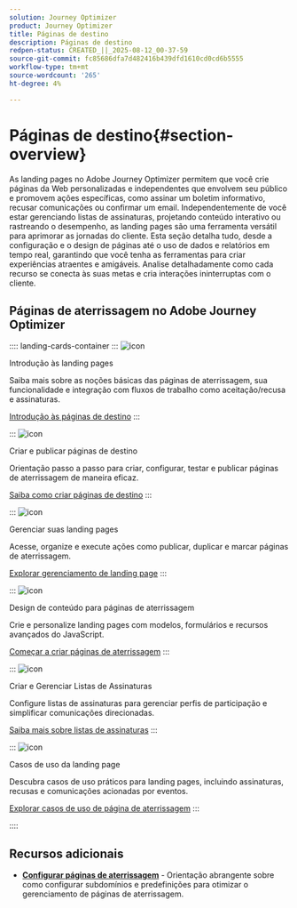 ```yaml
---
solution: Journey Optimizer
product: Journey Optimizer
title: Páginas de destino
description: Páginas de destino
redpen-status: CREATED_||_2025-08-12_00-37-59
source-git-commit: fc85686dfa7d482416b439dfd1610cd0cd6b5555
workflow-type: tm+mt
source-wordcount: '265'
ht-degree: 4%

---
```



# Páginas de destino{#section-overview}

As landing pages no Adobe Journey Optimizer permitem que você crie páginas da Web personalizadas e independentes que envolvem seu público e promovem ações específicas, como assinar um boletim informativo, recusar comunicações ou confirmar um email. Independentemente de você estar gerenciando listas de assinaturas, projetando conteúdo interativo ou rastreando o desempenho, as landing pages são uma ferramenta versátil para aprimorar as jornadas do cliente. Esta seção detalha tudo, desde a configuração e o design de páginas até o uso de dados e relatórios em tempo real, garantindo que você tenha as ferramentas para criar experiências atraentes e amigáveis. Analise detalhadamente como cada recurso se conecta às suas metas e cria interações ininterruptas com o cliente.

## Páginas de aterrissagem no Adobe Journey Optimizer

:::: landing-cards-container
:::
![icon](https://cdn.experienceleague.adobe.com/icons/book.svg)

Introdução às landing pages

Saiba mais sobre as noções básicas das páginas de aterrissagem, sua funcionalidade e integração com fluxos de trabalho como aceitação/recusa e assinaturas.

[Introdução às páginas de destino](../using/landing-pages/get-started-lp.md)
:::

:::
![icon](https://cdn.experienceleague.adobe.com/icons/circle-play.svg)

Criar e publicar páginas de destino

Orientação passo a passo para criar, configurar, testar e publicar páginas de aterrissagem de maneira eficaz.

[Saiba como criar páginas de destino](../using/landing-pages/create-lp.md)
:::

:::
![icon](https://cdn.experienceleague.adobe.com/icons/list-check.svg)

Gerenciar suas landing pages

Acesse, organize e execute ações como publicar, duplicar e marcar páginas de aterrissagem.

[Explorar gerenciamento de landing page](../using/landing-pages/manage-lp.md)
:::

:::
![icon](https://cdn.experienceleague.adobe.com/icons/puzzle-piece.svg)

Design de conteúdo para páginas de aterrissagem

Crie e personalize landing pages com modelos, formulários e recursos avançados do JavaScript.

[Começar a criar páginas de aterrissagem](landing-pages-design-landing-page.md)
:::

:::
![icon](https://cdn.experienceleague.adobe.com/icons/list-check.svg)

Criar e Gerenciar Listas de Assinaturas

Configure listas de assinaturas para gerenciar perfis de participação e simplificar comunicações direcionadas.

[Saiba mais sobre listas de assinaturas](../using/landing-pages/subscription-list.md)
:::

:::
![icon](https://cdn.experienceleague.adobe.com/icons/bullseye.svg)

Casos de uso da landing page

Descubra casos de uso práticos para landing pages, incluindo assinaturas, recusas e comunicações acionadas por eventos.

[Explorar casos de uso de página de aterrissagem](../using/landing-pages/lp-use-cases.md)
:::

::::


## Recursos adicionais

- **[Configurar páginas de aterrissagem](lp-configuration-landing-page.md)** - Orientação abrangente sobre como configurar subdomínios e predefinições para otimizar o gerenciamento de páginas de aterrissagem.
